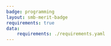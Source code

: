 ```yaml
---
badge: programming
layout: smb-merit-badge
requirements: true
data:
    requirements: ./requirements.yaml
---
```

